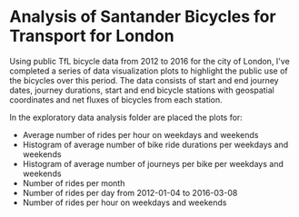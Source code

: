 # Analysis of Santander Bicycles for Transport for London

Using public TfL bicycle data from 2012 to 2016 for the city of London, I've completed a series of data visualization plots to highlight the public use of the bicycles over this period. The data consists of start and end journey dates, journey durations, start and end bicycle stations with geospatial coordinates and net fluxes of bicycles from each station.

In the exploratory data analysis folder are placed the plots for:

 * Average number of rides per hour on weekdays and weekends
 * Histogram of average number of bike ride durations per weekdays and weekends
 * Histogram of average number of journeys per bike per weekdays and weekends
 * Number of rides per month
 * Number of rides per day from 2012-01-04 to 2016-03-08
 * Number of rides per hour on weekdays and weekends
